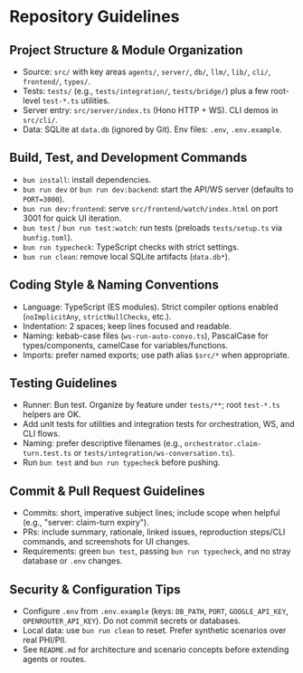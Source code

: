 # Repository Guidelines

## Project Structure & Module Organization
- Source: `src/` with key areas `agents/`, `server/`, `db/`, `llm/`, `lib/`, `cli/`, `frontend/`, `types/`.
- Tests: `tests/` (e.g., `tests/integration/`, `tests/bridge/`) plus a few root-level `test-*.ts` utilities.
- Server entry: `src/server/index.ts` (Hono HTTP + WS). CLI demos in `src/cli/`.
- Data: SQLite at `data.db` (ignored by Git). Env files: `.env`, `.env.example`.

## Build, Test, and Development Commands
- `bun install`: install dependencies.
- `bun run dev` or `bun run dev:backend`: start the API/WS server (defaults to `PORT=3000`).
- `bun run dev:frontend`: serve `src/frontend/watch/index.html` on port 3001 for quick UI iteration.
- `bun test` / `bun run test:watch`: run tests (preloads `tests/setup.ts` via `bunfig.toml`).
- `bun run typecheck`: TypeScript checks with strict settings.
- `bun run clean`: remove local SQLite artifacts (`data.db*`).

## Coding Style & Naming Conventions
- Language: TypeScript (ES modules). Strict compiler options enabled (`noImplicitAny`, `strictNullChecks`, etc.).
- Indentation: 2 spaces; keep lines focused and readable.
- Naming: kebab-case files (`ws-run-auto-convo.ts`), PascalCase for types/components, camelCase for variables/functions.
- Imports: prefer named exports; use path alias `$src/*` when appropriate.

## Testing Guidelines
- Runner: Bun test. Organize by feature under `tests/**`; root `test-*.ts` helpers are OK.
- Add unit tests for utilities and integration tests for orchestration, WS, and CLI flows.
- Naming: prefer descriptive filenames (e.g., `orchestrator.claim-turn.test.ts` or `tests/integration/ws-conversation.ts`).
- Run `bun test` and `bun run typecheck` before pushing.

## Commit & Pull Request Guidelines
- Commits: short, imperative subject lines; include scope when helpful (e.g., "server: claim-turn expiry").
- PRs: include summary, rationale, linked issues, reproduction steps/CLI commands, and screenshots for UI changes.
- Requirements: green `bun test`, passing `bun run typecheck`, and no stray database or `.env` changes.

## Security & Configuration Tips
- Configure `.env` from `.env.example` (keys: `DB_PATH`, `PORT`, `GOOGLE_API_KEY`, `OPENROUTER_API_KEY`). Do not commit secrets or databases.
- Local data: use `bun run clean` to reset. Prefer synthetic scenarios over real PHI/PII.
- See `README.md` for architecture and scenario concepts before extending agents or routes.

